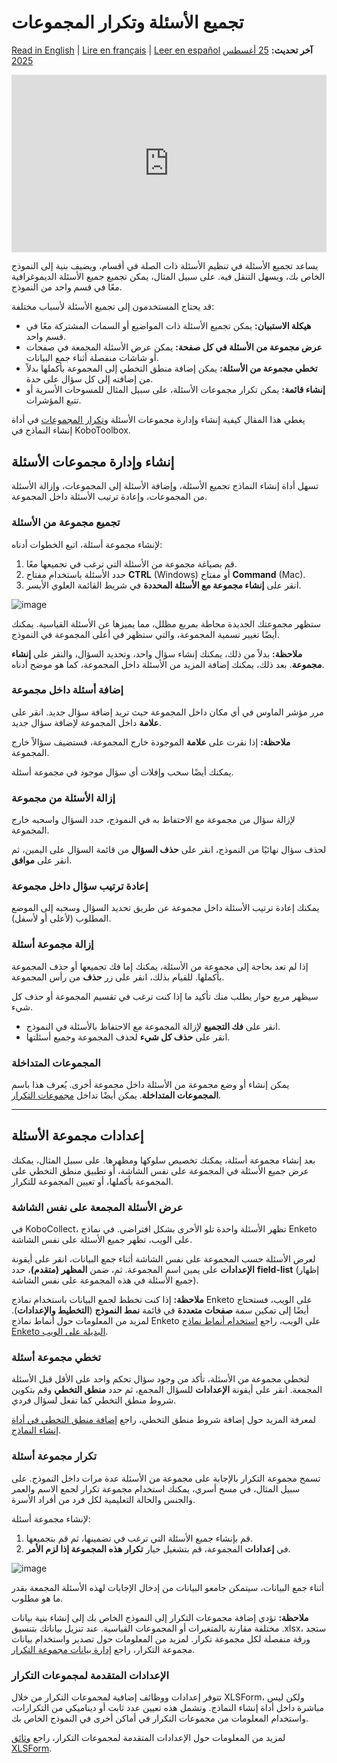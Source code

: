 # تجميع الأسئلة وتكرار المجموعات
<a href="../group_repeat.html">Read in English</a> | <a href="../fr/group_repeat.html">Lire en français</a> | <a href="../es/group_repeat.html">Leer en español</a>
**آخر تحديث:** <a href="https://github.com/kobotoolbox/docs/blob/a4227085bc495cc72c9380430577b0e092d101bb/source/group_repeat.md" class="reference">25 أغسطس 2025</a>

<iframe src="https://www.youtube.com/embed/nmPACLvYnUI?si=mkUi9RBLNHObj9ei" style="width: 100%; aspect-ratio: 16 / 9; height: auto; border: 0;" title="YouTube video player" frameborder="0" allow="accelerometer; autoplay; clipboard-write; encrypted-media; gyroscope; picture-in-picture; web-share" allowfullscreen></iframe>

يساعد تجميع الأسئلة في تنظيم الأسئلة ذات الصلة في أقسام، ويضيف بنية إلى النموذج الخاص بك، ويسهل التنقل فيه. على سبيل المثال، يمكن تجميع جميع الأسئلة الديموغرافية معًا في قسم واحد من النموذج.

قد يحتاج المستخدمون إلى تجميع الأسئلة لأسباب مختلفة:
-   **هيكلة الاستبيان:** يمكن تجميع الأسئلة ذات المواضيع أو السمات المشتركة معًا في قسم واحد.
-   **عرض مجموعة من الأسئلة في كل صفحة:** يمكن عرض الأسئلة المجمعة في صفحات أو شاشات منفصلة أثناء جمع البيانات.
-   **تخطي مجموعة من الأسئلة:** يمكن إضافة منطق التخطي إلى المجموعة بأكملها بدلاً من إضافته إلى كل سؤال على حدة.
-   **إنشاء قائمة:** يمكن تكرار مجموعات الأسئلة، على سبيل المثال للمسوحات الأسرية أو تتبع المؤشرات.

يغطي هذا المقال كيفية إنشاء وإدارة مجموعات الأسئلة و[تكرار المجموعات](#repeating-a-question-group) في أداة إنشاء النماذج في KoboToolbox.

## إنشاء وإدارة مجموعات الأسئلة

تسهل أداة إنشاء النماذج تجميع الأسئلة، وإضافة الأسئلة إلى المجموعات، وإزالة الأسئلة من المجموعات، وإعادة ترتيب الأسئلة داخل المجموعة.

### تجميع مجموعة من الأسئلة

لإنشاء مجموعة أسئلة، اتبع الخطوات أدناه:

1. قم بصياغة مجموعة من الأسئلة التي ترغب في تجميعها معًا.
2. حدد الأسئلة باستخدام مفتاح **CTRL** (Windows) أو مفتاح **Command** (Mac).
3. انقر على <i class="k-icon-group"></i> **إنشاء مجموعة مع الأسئلة المحددة** في شريط القائمة العلوي الأيسر.

![image](/images/group_repeat/grouping_questions.png)

ستظهر مجموعتك الجديدة محاطة بمربع مظلل، مما يميزها عن الأسئلة القياسية. يمكنك أيضًا تغيير تسمية المجموعة، والتي ستظهر في أعلى المجموعة في النموذج.

<p class="note">
    <b>ملاحظة:</b> بدلاً من ذلك، يمكنك إنشاء سؤال واحد، وتحديد السؤال، والنقر على <b>إنشاء مجموعة</b>. بعد ذلك، يمكنك إضافة المزيد من الأسئلة داخل المجموعة، كما هو موضح أدناه.
</p>

### إضافة أسئلة داخل مجموعة

مرر مؤشر الماوس في أي مكان داخل المجموعة حيث تريد إضافة سؤال جديد. انقر على <i class="k-icon-plus"></i> **علامة** داخل المجموعة لإضافة سؤال جديد.

<p class="note">
    <b>ملاحظة:</b> إذا نقرت على <i class="k-icon-plus"> </i><b>علامة</b> الموجودة خارج المجموعة، فستضيف سؤالاً خارج المجموعة.
</p>

يمكنك أيضًا سحب وإفلات أي سؤال موجود في مجموعة أسئلة.

### إزالة الأسئلة من مجموعة

لإزالة سؤال من مجموعة مع الاحتفاظ به في النموذج، حدد السؤال واسحبه خارج المجموعة.

لحذف سؤال نهائيًا من النموذج، انقر على <i class="k-icon-trash"></i> **حذف السؤال** من قائمة السؤال على اليمين، ثم انقر على **موافق**.

### إعادة ترتيب سؤال داخل مجموعة

يمكنك إعادة ترتيب الأسئلة داخل مجموعة عن طريق تحديد السؤال وسحبه إلى الموضع المطلوب (لأعلى أو لأسفل).

### إزالة مجموعة أسئلة
إذا لم تعد بحاجة إلى مجموعة من الأسئلة، يمكنك إما فك تجميعها أو حذف المجموعة بأكملها. للقيام بذلك، انقر على زر <i class="k-icon-trash"></i> **حذف** من رأس المجموعة.

سيظهر مربع حوار يطلب منك تأكيد ما إذا كنت ترغب في تقسيم المجموعة أو حذف كل شيء.

- انقر على **فك التجميع** لإزالة المجموعة مع الاحتفاظ بالأسئلة في النموذج.
- انقر على **حذف كل شيء** لحذف المجموعة وجميع أسئلتها.

### المجموعات المتداخلة

يمكن إنشاء أو وضع مجموعة من الأسئلة داخل مجموعة أخرى. يُعرف هذا باسم **المجموعات المتداخلة**. يمكن أيضًا تداخل [مجموعات التكرار](#repeating-a-question-group).

---

## إعدادات مجموعة الأسئلة

بعد إنشاء مجموعة أسئلة، يمكنك تخصيص سلوكها ومظهرها. على سبيل المثال، يمكنك عرض جميع الأسئلة في المجموعة على نفس الشاشة، أو تطبيق منطق التخطي على المجموعة بأكملها، أو تعيين المجموعة للتكرار.

### عرض الأسئلة المجمعة على نفس الشاشة

في KoboCollect، تظهر الأسئلة واحدة تلو الأخرى بشكل افتراضي. في نماذج Enketo على الويب، تظهر جميع الأسئلة على نفس الشاشة.

لعرض الأسئلة حسب المجموعة على نفس الشاشة أثناء جمع البيانات، انقر على أيقونة <i class="k-icon-settings"></i> **الإعدادات** على يمين اسم المجموعة. ثم، ضمن **المظهر (متقدم)**، حدد **field-list** (إظهار جميع الأسئلة في هذه المجموعة على نفس الشاشة).

<p class="note">
    <b>ملاحظة:</b> إذا كنت تخطط لجمع البيانات باستخدام نماذج Enketo على الويب، فستحتاج أيضًا إلى تمكين سمة <b>صفحات متعددة</b> في قائمة <b>نمط النموذج</b> (<b>التخطيط والإعدادات</b>). لمزيد من المعلومات حول أنماط نماذج Enketo على الويب، راجع <a href="https://support.kobotoolbox.org/alternative_enketo.html">استخدام أنماط نماذج Enketo البديلة على الويب</a>.
</p>

### تخطي مجموعة أسئلة
لتخطي مجموعة من الأسئلة، تأكد من وجود سؤال تحكم واحد على الأقل قبل الأسئلة المجمعة. انقر على أيقونة <i class="k-icon-settings"></i> **الإعدادات** للسؤال المجمع، ثم حدد **منطق التخطي** وقم بتكوين شروط منطق التخطي كما تفعل لسؤال فردي.

<p class="note">
    لمعرفة المزيد حول إضافة شروط منطق التخطي، راجع <a href="https://support.kobotoolbox.org/skip_logic.html">إضافة منطق التخطي في أداة إنشاء النماذج</a>.
</p>

### تكرار مجموعة أسئلة
تسمح مجموعة التكرار بالإجابة على مجموعة من الأسئلة عدة مرات داخل النموذج. على سبيل المثال، في مسح أسري، يمكنك استخدام مجموعة تكرار لجمع الاسم والعمر والجنس والحالة التعليمية لكل فرد من أفراد الأسرة.

لإنشاء مجموعة أسئلة:
1. قم بإنشاء جميع الأسئلة التي ترغب في تضمينها، ثم قم بتجميعها.
2. في <i class="k-icon-settings"></i> **إعدادات** المجموعة، قم بتشغيل خيار **تكرار هذه المجموعة إذا لزم الأمر**.

![image](/images/group_repeat/repeating_groups.png)

أثناء جمع البيانات، سيتمكن جامعو البيانات من إدخال الإجابات لهذه الأسئلة المجمعة بقدر ما هو مطلوب.

<p class="note">
    <b>ملاحظة:</b> تؤدي إضافة مجموعات التكرار إلى النموذج الخاص بك إلى إنشاء بنية بيانات مختلفة مقارنة بالمتغيرات أو المجموعات القياسية. عند تنزيل بياناتك بتنسيق .xlsx، ستجد ورقة منفصلة لكل مجموعة تكرار. لمزيد من المعلومات حول تصدير واستخدام بيانات مجموعة التكرار، راجع <a href="https://support.kobotoolbox.org/managing_repeat_groups.html">إدارة بيانات مجموعة التكرار</a>.
</p>

### الإعدادات المتقدمة لمجموعات التكرار
تتوفر إعدادات ووظائف إضافية لمجموعات التكرار من خلال XLSForm، ولكن ليس مباشرة داخل أداة إنشاء النماذج. وتشمل هذه تعيين عدد ثابت أو ديناميكي من التكرارات، واستخدام المعلومات من مجموعات التكرار في أماكن أخرى في النموذج الخاص بك.

<p class="note">
    لمزيد من المعلومات حول الإعدادات المتقدمة لمجموعات التكرار، راجع <a href="https://docs.getodk.org/form-logic/#controlling-the-number-of-repetitions">وثائق XLSForm</a>.  
</p>